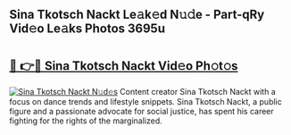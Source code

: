 ## Sina Tkotsch Nackt Le𝚊k𝚎d N𝚞𝚍e - Part-qRy Vid𝚎o Le𝚊ks Photos 3695u

# <h2><a href="http://fbaif6t.evod.top/?m=Sina+Tkotsch+Nackt">🔗 👉🔴 Sina Tkotsch Nackt Vid𝚎o Ph𝚘t𝚘s</a></h2>

[![Sina Tkotsch Nackt N𝚞d𝚎s](https://i.imgur.com/8V9OHl7.gif)](http://fbaif6t.evod.top/?m=Sina+Tkotsch+Nackt)
Content creator Sina Tkotsch Nackt with a focus on dance trends and lifestyle snippets. Sina Tkotsch Nackt, a public figure and a passionate advocate for social justice, has spent his career fighting for the rights of the marginalized. 
